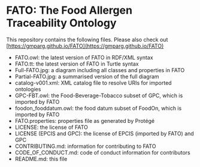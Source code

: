 # FATO: The Food Allergen Traceability Ontology

This repository contains the following files. Please also check out [https://gmparg.github.io/FATO](https://gmparg.github.io/FATO)

* FATO.owl: the latest version of FATO in RDF/XML syntax
* FATO.tt: the latest version of FATO in Turtle syntax
* Full-FATO.jpg: a diagram including all classes and properties in FATO
* Partial-FATO.jpg: a summarised version of the full diagram
* catalog-v001.xml: XML catalog file to resolve URIs for imported ontologies
* GPC-FBT.owl: the Food-Beverage-Tobacco subset of GPC, which is imported by FATO
* foodon_fooddatum.owl: the food datum subset of FoodOn, which is imported by FATO
* FATO.properties: properties file as generated by Protégé
* LICENSE: the license of FATO
* LICENSE (EPCIS and GPC): the license of EPCIS (imported by FATO) and GPC
* CONTRIBUTING.md: information for contributing to FATO
* CODE_OF_CONDUCT.md: code of conduct information for contributors
* README.md: this file
